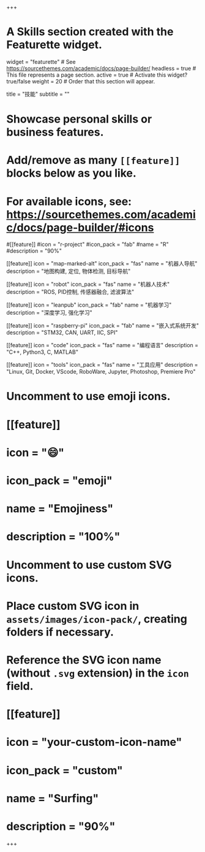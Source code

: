 +++
# A Skills section created with the Featurette widget.
widget = "featurette"  # See https://sourcethemes.com/academic/docs/page-builder/
headless = true  # This file represents a page section.
active = true  # Activate this widget? true/false
weight = 20  # Order that this section will appear.

title = "技能"
subtitle = ""

# Showcase personal skills or business features.
# 
# Add/remove as many `[[feature]]` blocks below as you like.
# 
# For available icons, see: https://sourcethemes.com/academic/docs/page-builder/#icons

#[[feature]]
  #icon = "r-project"
  #icon_pack = "fab"
  #name = "R"
  #description = "90%"
  
[[feature]]
  icon = "map-marked-alt"
  icon_pack = "fas"
  name = "机器人导航"
  description = "地图构建, 定位, 物体检测, 目标导航"  
  
[[feature]]
  icon = "robot"
  icon_pack = "fas"
  name = "机器人技术"
  description = "ROS, PID控制, 传感器融合, 滤波算法"

[[feature]]
  icon = "leanpub"
  icon_pack = "fab"
  name = "机器学习"
  description = "深度学习, 强化学习"
  
[[feature]]
  icon = "raspberry-pi"
  icon_pack = "fab"
  name = "嵌入式系统开发"
  description = "STM32, CAN, UART, IIC, SPI" 
  
[[feature]]
  icon = "code"
  icon_pack = "fas"
  name = "编程语言"
  description = "C++, Python3, C, MATLAB" 
  
[[feature]]
  icon = "tools"
  icon_pack = "fas"
  name = "工具应用"
  description = "Linux, Git, Docker, VScode, RoboWare, Jupyter, Photoshop, Premiere Pro" 

# Uncomment to use emoji icons.
# [[feature]]
#  icon = ":smile:"
#  icon_pack = "emoji"
#  name = "Emojiness"
#  description = "100%"  

# Uncomment to use custom SVG icons.
# Place custom SVG icon in `assets/images/icon-pack/`, creating folders if necessary.
# Reference the SVG icon name (without `.svg` extension) in the `icon` field.
# [[feature]]
#  icon = "your-custom-icon-name"
#  icon_pack = "custom"
#  name = "Surfing"
#  description = "90%"

+++
